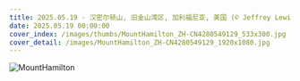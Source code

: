```yaml
---
title: 2025.05.19 - 汉密尔顿山, 旧金山湾区, 加利福尼亚, 美国 (© Jeffrey Lewis/TANDEM Stills + Motion)
date: 2025.05.19 00:00:00
cover_index: /images/thumbs/MountHamilton_ZH-CN4280549129_533x300.jpg
cover_detail: /images/MountHamilton_ZH-CN4280549129_1920x1080.jpg
---
```


![MountHamilton](/images/MountHamilton_ZH-CN4280549129_1920x1080.jpg)
